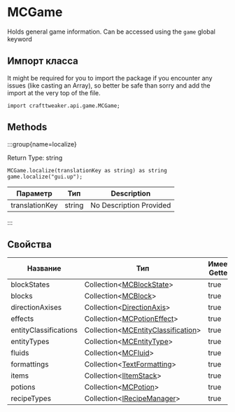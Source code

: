 # MCGame

Holds general game information. Can be accessed using the `game` global keyword

## Импорт класса

It might be required for you to import the package if you encounter any issues (like casting an Array), so better be safe than sorry and add the import at the very top of the file.
```zenscript
import crafttweaker.api.game.MCGame;
```


## Methods

:::group{name=localize}



Return Type: string

```zenscript
MCGame.localize(translationKey as string) as string
game.localize("gui.up");
```

| Параметр       | Тип    | Description             |
| -------------- | ------ | ----------------------- |
| translationKey | string | No Description Provided |


:::


## Свойства

| Название              | Тип                                                                                                | Имеет Getter | Имеет Setter |
| --------------------- | -------------------------------------------------------------------------------------------------- | ------------ | ------------ |
| blockStates           | Collection&lt;[MCBlockState](/vanilla/api/blocks/MCBlockState)&gt;                     | true         | false        |
| blocks                | Collection&lt;[MCBlock](/vanilla/api/blocks/MCBlock)&gt;                               | true         | false        |
| directionAxises       | Collection&lt;[DirectionAxis](/vanilla/api/util/DirectionAxis)&gt;                     | true         | false        |
| effects               | Collection&lt;[MCPotionEffect](/vanilla/api/potions/MCPotionEffect)&gt;                | true         | false        |
| entityClassifications | Collection&lt;[MCEntityClassification](/vanilla/api/entity/MCEntityClassification)&gt; | true         | false        |
| entityTypes           | Collection&lt;[MCEntityType](/vanilla/api/entities/MCEntityType)&gt;                   | true         | false        |
| fluids                | Collection&lt;[MCFluid](/vanilla/api/fluid/MCFluid)&gt;                                | true         | false        |
| formattings           | Collection&lt;[TextFormatting](/vanilla/api/util/text/TextFormatting)&gt;              | true         | false        |
| items                 | Collection&lt;[IItemStack](/vanilla/api/items/IItemStack)&gt;                          | true         | false        |
| potions               | Collection&lt;[MCPotion](/vanilla/api/potions/MCPotion)&gt;                            | true         | false        |
| recipeTypes           | Collection&lt;[IRecipeManager](/vanilla/api/managers/IRecipeManager)&gt;               | true         | false        |

